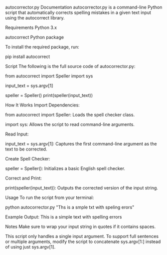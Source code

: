 autocorrector.py Documentation
autocorrector.py is a command-line Python script that automatically corrects spelling mistakes in a given text input using the autocorrect library.

Requirements
Python 3.x

autocorrect Python package

To install the required package, run:

pip install autocorrect

Script
The following is the full source code of autocorrector.py:

from autocorrect import Speller
import sys

input_text = sys.argv[1]

speller = Speller()
print(speller(input_text))

How It Works
Import Dependencies:

from autocorrect import Speller: Loads the spell checker class.

import sys: Allows the script to read command-line arguments.

Read Input:

input_text = sys.argv[1]: Captures the first command-line argument as the text to be corrected.

Create Spell Checker:

speller = Speller(): Initializes a basic English spell checker.

Correct and Print:

print(speller(input_text)): Outputs the corrected version of the input string.

Usage
To run the script from your terminal:

python autocorrector.py "Ths is a smple txt with speling erors"

Example Output:
This is a simple text with spelling errors

Notes
Make sure to wrap your input string in quotes if it contains spaces.

This script only handles a single input argument. To support full sentences or multiple arguments, modify the script to concatenate sys.argv[1:] instead of using just sys.argv[1].
